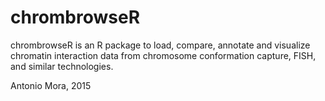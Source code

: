 # chrombrowseR
chrombrowseR is an R package to load, compare, annotate and visualize chromatin interaction data from chromosome conformation capture, FISH, and similar technologies.

Antonio Mora, 2015
